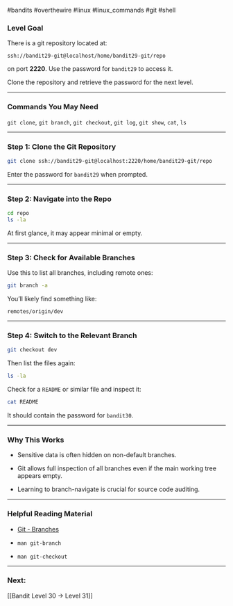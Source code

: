 #bandits #overthewire #linux #linux_commands #git #shell 
### Level Goal
There is a git repository located at:

```
ssh://bandit29-git@localhost/home/bandit29-git/repo
```

on port **2220**. Use the password for `bandit29` to access it.

Clone the repository and retrieve the password for the next level.

---
### Commands You May Need

`git clone`, `git branch`, `git checkout`, `git log`, `git show`, `cat`, `ls`

---
### Step 1: Clone the Git Repository

```bash
git clone ssh://bandit29-git@localhost:2220/home/bandit29-git/repo
```

Enter the password for `bandit29` when prompted.

---
### Step 2: Navigate into the Repo

```bash
cd repo
ls -la
```

At first glance, it may appear minimal or empty.

---
### Step 3: Check for Available Branches

Use this to list all branches, including remote ones:

```bash
git branch -a
```

You’ll likely find something like:

```
remotes/origin/dev
```

---
### Step 4: Switch to the Relevant Branch

```bash
git checkout dev
```

Then list the files again:

```bash
ls -la
```

Check for a `README` or similar file and inspect it:

```bash
cat README
```

It should contain the password for `bandit30`.

---
### Why This Works

- Sensitive data is often hidden on non-default branches.
    
- Git allows full inspection of all branches even if the main working tree appears empty.
    
- Learning to branch-navigate is crucial for source code auditing.
    

---
### Helpful Reading Material

- [Git - Branches](https://git-scm.com/book/en/v2/Git-Branching-Branches-in-a-Nutshell)
    
- `man git-branch`
    
- `man git-checkout`
    

---
### Next:

[[Bandit Level 30 → Level 31]]